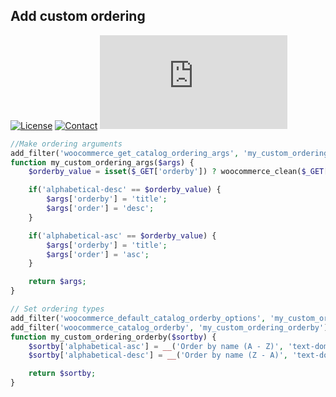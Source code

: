 ## Add custom ordering
[![License](https://img.shields.io/github/license/dedewiweka/snippets?color=brightgreen)](https://github.com/dedewiweka/snippets/blob/main/LICENSE) [![Contact](https://img.shields.io/badge/contact-Dede%20Wiweka-orange)](https://dede.wiweka.com/development) ![File size](https://img.shields.io/github/size/dedewiweka/snippets/Woocommerce/add-custom-ordering.md) 
```php
//Make ordering arguments
add_filter('woocommerce_get_catalog_ordering_args', 'my_custom_ordering_args');
function my_custom_ordering_args($args) {
	$orderby_value = isset($_GET['orderby']) ? woocommerce_clean($_GET['orderby']) : apply_filters('woocommerce_default_catalog_orderby', get_option('woocommerce_default_catalog_orderby'));

	if('alphabetical-desc' == $orderby_value) {
		$args['orderby'] = 'title';
		$args['order'] = 'desc';
	}

	if('alphabetical-asc' == $orderby_value) {
		$args['orderby'] = 'title';
		$args['order'] = 'asc';
	}

	return $args;
}
```
```php
// Set ordering types
add_filter('woocommerce_default_catalog_orderby_options', 'my_custom_ordering_orderby');
add_filter('woocommerce_catalog_orderby', 'my_custom_ordering_orderby');
function my_custom_ordering_orderby($sortby) {
	$sortby['alphabetical-asc'] = __('Order by name (A - Z)', 'text-domain');
	$sortby['alphabetical-desc'] = __('Order by name (Z - A)', 'text-domain');

	return $sortby;
}
```